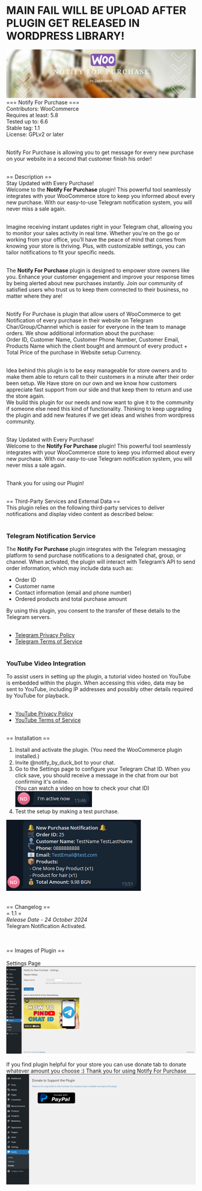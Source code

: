 <h1>MAIN FAIL WILL BE UPLOAD AFTER PLUGIN GET RELEASED IN WORDPRESS LIBRARY!</h1>

<img src="https://raw.githubusercontent.com/duckyname/notify-for-purchase/refs/heads/main/assets/images/header-desc.webp">
=== Notify For Purchase ===<br>
Contributors: WooCommerce<br>
Requires at least: 5.8<br>
Tested up to: 6.6<br>
Stable tag: 1.1<br>
License: GPLv2 or later<br><br>

Notify For Purchase is allowing you to get message for every new purchase on your website in a second that customer finish his order!<br><br>

== Description ==<br>
Stay Updated with Every Purchase!<br>
Welcome to the **Notify For Purchase** plugin! This powerful tool seamlessly integrates with your WooCommerce store to keep you informed about every new purchase. With our easy-to-use Telegram notification system, you will never miss a sale again.<br><br>

Imagine receiving instant updates right in your Telegram chat, allowing you to monitor your sales activity in real time. Whether you're on the go or working from your office, you’ll have the peace of mind that comes from knowing your store is thriving. Plus, with customizable settings, you can tailor notifications to fit your specific needs.<br><br>

The **Notify For Purchase** plugin is designed to empower store owners like you. Enhance your customer engagement and improve your response times by being alerted about new purchases instantly. Join our community of satisfied users who trust us to keep them connected to their business, no matter where they are!<br><br>

Notify For Purchase is plugin that allow users of WooCommerce to get Notification of every purchase in their website on Telegram Char/Group/Channel which is easier for everyone in the team to manage orders. 
We show additional information about the purchase:<br>
Order ID, Customer Name, Customer Phone Number, Customer Email, Products Name which the client bought and ammount of every product + Total Price of the purchase in Website setup Currency.<br><br>

Idea behind this plugin is to be easy manageable for store owners and to make them able to return call to their customers in a minute after their order been setup. We Have store on our own and we know how customers appreciate fast support from our side and that keep them to return and use the store again.<br>
We build this plugin for our needs and now want to give it to the community if someone else need this kind of functionality. Thinking to keep upgrading the plugin and add new features if we get ideas and wishes from wordpress community.<br><br>

Stay Updated with Every Purchase!<br>
Welcome to the **Notify For Purchase** plugin! This powerful tool seamlessly integrates with your WooCommerce store to keep you informed about every new purchase. With our easy-to-use Telegram notification system, you will never miss a sale again.<br><br>

Thank you for using our Plugin!<br><br>

== Third-Party Services and External Data ==<br>
This plugin relies on the following third-party services to deliver notifications and display video content as described below:<br><br>

### Telegram Notification Service<br>
The **Notify For Purchase** plugin integrates with the Telegram messaging platform to send purchase notifications to a designated chat, group, or channel. When activated, the plugin will interact with Telegram’s API to send order information, which may include data such as:<br>
- Order ID<br>
- Customer name<br>
- Contact information (email and phone number)<br>
- Ordered products and total purchase amount<br>

By using this plugin, you consent to the transfer of these details to the Telegram servers.<br><br>

- [Telegram Privacy Policy](https://telegram.org/privacy)<br>
- [Telegram Terms of Service](https://telegram.org/tos)<br><br>

### YouTube Video Integration<br>
To assist users in setting up the plugin, a tutorial video hosted on YouTube is embedded within the plugin. When accessing this video, data may be sent to YouTube, including IP addresses and possibly other details required by YouTube for playback.<br><br>

- [YouTube Privacy Policy](https://policies.google.com/privacy)<br>
- [YouTube Terms of Service](https://www.youtube.com/static?template=terms)<br><br>

== Installation ==<br>
1. Install and activate the plugin. (You need the WooCommerce plugin installed.)<br>
2. Invite @notify_by_duck_bot to your chat.<br>
3. Go to the Settings page to configure your Telegram Chat ID. When you click save, you should receive a message in the chat from our bot confirming it's online.<br>
(You can watch a video on how to check your chat ID)<br>
<img src="https://raw.githubusercontent.com/duckyname/notify-for-purchase/refs/heads/main/assets/images/Screenshot-active.png"><br>
4. Test the setup by making a test purchase.<br>
<img src="https://raw.githubusercontent.com/duckyname/notify-for-purchase/refs/heads/main/assets/images/screenshot-purchase.png">
<br><br>


== Changelog ==<br>
= 1.1 =<br>
*Release Date - 24 October 2024*<br>
Telegram Notification Activated.<br>

<br><br>
== Images of Plugin == <br><br>
Settings Page<br>
<img src="https://raw.githubusercontent.com/duckyname/notify-for-purchase/refs/heads/main/assets/images/screenshot-settings.png"><br><br>
If you find plugin helpful for your store you can use donate tab to donate whatever amount you choose :) Thank you for using Notify For Purchase<br>
<img src="https://raw.githubusercontent.com/duckyname/notify-for-purchase/refs/heads/main/assets/images/screenshot-donate.png">
